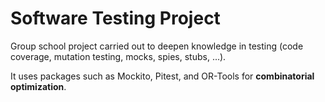 # Software Testing Project

Group school project carried out to deepen knowledge in testing (code coverage, mutation testing, mocks, spies, stubs, ...).

It uses packages such as Mockito, Pitest, and OR-Tools for **combinatorial optimization**.
